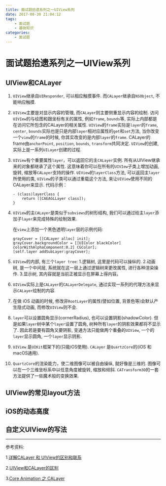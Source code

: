 ```yaml
---
title: 面试题拾遗系列之一UIView系列
date: 2017-08-30 21:04:12
tags:
    - 面试题
    - 基础知识
categories:
    - 面试题
---
```


# 面试题拾遗系列之一UIView系列
## UIView和CALayer

1. `UIView`继承自`UIResponder`, 可以相应触摸事件. 而`CALayer`继承自`NSObject`, 不能响应触摸.

2. `UIView`主要是对显示内容的管理, 而`CALayer`则主要侧重显示内容的绘制. 访问`UIVIew`的与绘图和跟坐标有关的属性, 例如`frame`, `bounds`等, 实际上内部都是在访问它所包含的CALayer的相关属性. `UIView`的`frame`实际是`layer`的`frame`, `center`, `bounds`实际也是只是内部`layer`相对应属性的`get`和`set`方法, 当你改变一个`view`的`frame`的时候, 你其实改变的是内部`layer`的`frame`. CALayer的frame由`anchorPoint`, `position`, `bounds`, `transform`共同决定. `UIView`的创建, 实际上是一系列`UILayer`创建的过程.

3. `UIView`有个重要属性`layer`，可以返回它的主`CALayer`实例. 所有从UIView继承来的对象都继承了这个属性. 这意味着你可以在所有的`UIVIew`子类上增加动画, 旋转, 缩放等`CALayer`支持的操作. `UIView`的`layerClass`方法, 可以返回主`layer`所使用的类, `UIView`的子类可以通过重载这个方法, 来让`UIView`使用不同的CALayer来显示. 代码示例：

    ```
    - (class)layerClass {
        return ([CAEAGLLayer class]);
    }
    ```

4. `UIView`的主`CALayer`是类似于`subviews`的树形结构, 我们可以通过给主`layer`添加子`layer`来完成特殊的绘制效果.
    
    在`view`上添加一个黑色透明`layer`层的示例代码:
    
    ```
    grayCover = [[CALayer alloc] init];
    grayCover.backgroundColor = [[UIColor blackColor] colorWithAlphaComponent:0.2] CGColor];
    [self.layer addSubLayer:grayCover];
    ```

5. `UIView`的内部, 有三个`layer tree`: 1.逻辑树, 这里是代码可以操纵的. 2.动画树, 是一个中间层, 系统就在这一层上通过逻辑树来更改属性, 进行各种渲染操作. 3.显示树, 其内容就是当前正被显示在屏幕上得内容。

6. `UIView`实际上是`CALayer`的`CALayerDelegate`, 通过实现一系列的代理方法来显示`CALayer`绘制的内容.

7. 在做 iOS 动画的时候, 修改非`RootLayer`的属性(譬如位置, 背景色等)会默认产生隐式动画, 而修改`UIView`则不会.

8. `layer`可以设置圆角显示(cornerRadius), 也可以设置阴影(shadowColor). 但是如果`layer`树中某个`layer`设置了圆角, 树种所有`layer`的阴影效果都将不显示了. 因此若是要有圆角又要阴影, 变通方法只能做两个重叠的`UIView`, 一个的`layer`显示圆角, 一个`layer`显示阴影.

9. `UIView` 是`UIKit`框架下的(只能iOS使用). `CALayer` 是`QuartzCore`的(iOS 和macOS通用).

10. `QuartzCore`的渲染能力，使二维图像可以被自由操纵, 就好像是三维的. 图像可以在一个三维坐标系中以任意角度被旋转, 缩放和倾斜. `CATransform3D`的一套方法提供了一些魔术般的变换效果. 

## UIView的常见layout方法



## iOS的动态高度

## 自定义UIView的写法


---------

参考资料:

1.[详解CALayer 和 UIView的区别和联系](http://www.jianshu.com/p/079e5cf0f014)

2.[UIView和CALayer的区别](http://blog.csdn.net/weiwangchao_/article/details/7771538)

3.[Core Animation 之 CALayer](http://www.jianshu.com/p/087529c83747)

